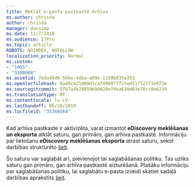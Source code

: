 ```yaml
---
title: Meklēt e-pasta pastkastē Arhīvs
ms.author: chrisda
author: chrisda
manager: dansimp
ms.date: 11/7/2018
ms.audience: ITPro
ms.topic: article
ROBOTS: NOINDEX, NOFOLLOW
localization_priority: Normal
ms.custom:
- "1055"
- "3100008"
ms.assetid: 7eda49d0-5b6e-4dba-a89e-1150b835a353
ms.openlocfilehash: 6a40c421d89d1caf89007ff25ed51712773e073e
ms.sourcegitcommit: 5fb7a4b28859690020efdea630d03e70cc0e6334
ms.translationtype: MT
ms.contentlocale: lv-LV
ms.lasthandoff: 06/28/2019
ms.locfileid: "35369564"
---
```

Kad arhīva pastkaste ir aktivizēta, varat izmantot **eDiscovery meklēšanas un eksporta** atklāt saturu, gan primāro, gan arhīva pastkastē. Informāciju par lietošanu **eDiscovery meklēšanas eksporta** atrast saturu, sekot darbības strukturēto [šeit](https://docs.microsoft.com/office365/securitycompliance/export-search-results).
  
Šo saturu var saglabāt arī, pievienojot tai saglabāšanas politiku. Tas uzliks saturu gan primāro, gan arhīva pastkastē aizturēšanā. Plašāku informāciju par saglabāšanas politiku, lai saglabātu e-pasta izveidi skatiet sadaļā darbības aprakstīts [šeit](https://docs.microsoft.com/Office365/securitycompliance/retention-policies).
  